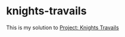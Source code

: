 # knights-travails
<p>This is my solution to <a href="https://www.theodinproject.com/paths/full-stack-ruby-on-rails/courses/ruby-programming/lessons/knights-travails">Project: Knights Travails</a></p>
